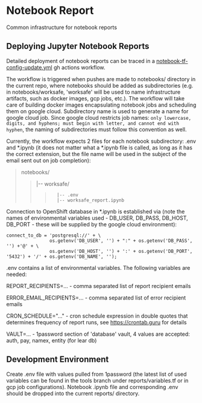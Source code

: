 # Notebook Report

Common infrastructure for notebook reports

## Deploying Jupyter Notebook Reports

Detailed deployment of notebook reports can be traced in a [notebook-tf-config-update.yml](https://github.com/bcgov/bcregistry-gcp-jobs/blob/main/.github/workflows/notebook-tf-config-update.yml) gh actions workflow.

The workflow is triggered when pushes are made to notebooks/ directory in the current repo, where notebooks should be added as subdirectories (e.g. in notebooks/worksafe, 'worksafe' will be used to name infrastructure artifacts, such as docker images, gcp jobs, etc.). The workflow will take care of building docker images encapsulating notebook jobs and scheduling them on google cloud. Subdirectory name is used to generate a name for google cloud job. Since google cloud restricts job names: ```only lowercase, digits, and hyphens; must begin with letter, and cannot end with hyphen```, the naming of subdirectories must follow this convention as well.

Currently, the workflow expects 2 files for each notebook subdirectory: .env and *.ipynb (it does not matter what a *.ipynb file is called, as long as it has the correct extension, but the file name will be used in the subject of the email sent out on job completion):

>notebooks/
>>|-- worksafe/
>>>       |-- .env
>>>       |-- worksafe_report.ipynb

Connection to OpenShift database in *.ipynb is established via (note the names of environmental variables used - DB_USER, DB_PASS, DB_HOST, DB_PORT - these will be supplied by the google cloud environment):
```
connect_to_db = 'postgresql://' + \
                os.getenv('DB_USER', '') + ":" + os.getenv('DB_PASS', '') +'@' + \
                os.getenv('DB_HOST', '') + ':' + os.getenv('DB_PORT', '5432') + '/' + os.getenv('DB_NAME', '');
```

.env contains a list of environmental variables. The following variables are needed:

REPORT_RECIPIENTS=... - comma separated list of report recipient emails

ERROR_EMAIL_RECIPIENTS=... - comma separated list of error recipient emails

CRON_SCHEDULE="..." - cron schedule expression in double quotes that determines frequency of report runs, see https://crontab.guru for details

VAULT=... - 1password section of 'database' vault, 4 values are accepted: auth, pay, namex, entity (for lear db)


## Development Environment

Create .env file with values pulled from 1password (the latest list of used variables can be found in the tools branch under reports/variables.tf or in gcp job configurations). Notebook .ipynb file and corresponding .env should be dropped into the current reports/ directory.
